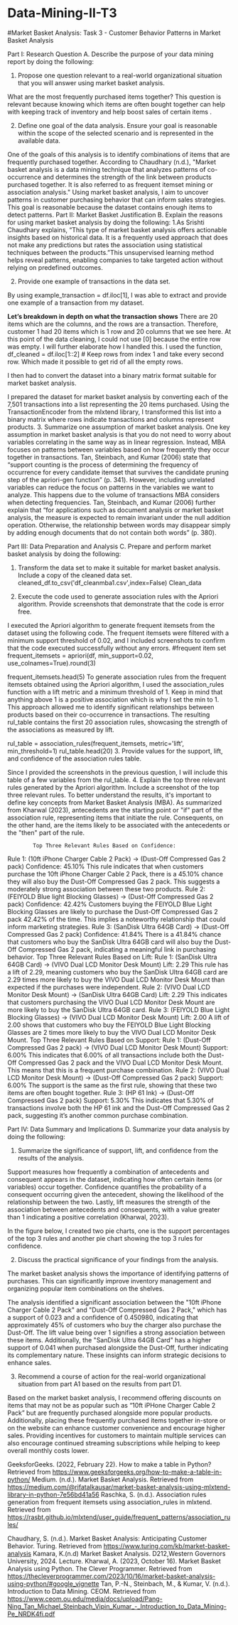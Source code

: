 # Data-Mining-II-T3

#Market Basket Analysis: Task 3 - Customer Behavior Patterns in Market Basket Analysis

Part I: Research Question
A.  Describe the purpose of your data mining report by doing the following:
1.  Propose one question relevant to a real-world organizational situation that you will answer using market basket analysis.


What are the most frequently purchased items together?
This question is relevant because knowing which items are often bought together can help with keeping track of inventory and help boost  sales of certain items . 


2.  Define one goal of the data analysis. Ensure your goal is reasonable within the scope of the selected scenario and is represented in the available data.


One of the goals of this analysis is to identify combinations of items that are frequently purchased together. According to Chaudhary (n.d.), "Market basket analysis is a data mining technique that analyzes patterns of co-occurrence and determines the strength of the link between products purchased together. It is also referred to as frequent itemset mining or association analysis." Using market basket analysis, I aim to uncover patterns in customer purchasing behavior that can inform sales strategies. This goal is reasonable because the dataset contains enough items to detect patterns. 
Part II: Market Basket Justification
B.  Explain the reasons for using market basket analysis by doing the following: 
1.As Srishti Chaudhary explains, “This type of market basket analysis offers actionable insights based on historical data. It is a frequently used approach that does not make any predictions but rates the association using statistical techniques between the products.”This unsupervised learning method helps reveal patterns, enabling companies to take targeted action without relying on predefined outcomes.


2.  Provide one example of transactions in the data set.


By using example_transaction = df.iloc[1], I was able to extract and provide one example of a transaction from my dataset.
    
   **Let’s breakdown in depth on what the transaction shows**
There are 20 items which are the columns, and the rows are a transaction. Therefore, customer 1 had 20 items which is 1 row and 20 columns that we see here. At this point of the data cleaning, I could not use [0] because the entire row was empty. I will further elaborate how I handled this. 
I used the function, df_cleaned = df.iloc[1::2]  # Keep rows from index 1 and take every second row. Which made it possible to get rid of all the empty rows. 

I then had to convert the  dataset into a binary matrix format suitable for market basket analysis. 

I prepared the dataset for market basket analysis by converting each of the 7,501 transactions into a list representing the 20 items purchased. Using the TransactionEncoder from the mlxtend library, I transformed this list into a binary matrix where rows indicate transactions and columns represent products. 
 3.  Summarize one assumption of market basket analysis.
One key assumption in market basket analysis is that you do not need to worry about variables correlating in the same way as in linear regression. Instead, MBA focuses on patterns between variables based on how frequently they occur together in transactions. Tan, Steinbach, and Kumar (2006) state that “support counting is the process of determining the frequency of occurrence for every candidate itemset that survives the candidate pruning step of the apriori-gen function” (p. 341). However, including unrelated variables can reduce the focus on patterns in the variables we want to analyze. This happens due to the volume of transactions MBA considers when detecting frequencies. Tan, Steinbach, and Kumar (2006) further explain that “for applications such as document analysis or market basket analysis, the measure is expected to remain invariant under the null addition operation. Otherwise, the relationship between words may disappear simply by adding enough documents that do not contain both words” (p. 380).
    
 Part III: Data Preparation and Analysis
C.  Prepare and perform market basket analysis by doing the following:
1.  Transform the data set to make it suitable for market basket analysis. Include a copy of the cleaned data set.
cleaned_df.to_csv('df_cleanmba1.csv',index=False)
Clean_data 


2.  Execute the code used to generate association rules with the Apriori algorithm. Provide screenshots that demonstrate that the code is error free.


I executed the Apriori algorithm to generate frequent itemsets from the dataset using the following code. The frequent itemsets were filtered with a minimum support threshold of 0.02, and I included screenshots to confirm that the code executed successfully without any errors.
#frequent item set 
frequent_itemsets = apriori(df, min_support=0.02, use_colnames=True).round(3)

 frequent_itemsets.head(5)
To generate association rules from the frequent itemsets obtained using the Apriori algorithm, I used the association_rules function with a lift metric and a minimum threshold of 1. Keep in mind that anything above 1 is a positive association which is why I set the min to 1.  This approach allowed me to identify significant relationships between products based on their co-occurrence in transactions. The resulting rul_table contains the first 20 association rules, showcasing the strength of the associations as measured by lift.


rul_table = association_rules(frequent_itemsets, metric='lift', min_threshold=1)
rul_table.head(20)
3.  Provide values for the support, lift, and confidence of the association rules table.


Since I provided the screenshots in the previous question, I will include this table of a few variables from the rul_table.
4.  Explain the top three relevant rules generated by the Apriori algorithm. Include a screenshot of the top three relevant rules.
            To better understand the results, it's important to define key concepts from Market Basket Analysis (MBA). As summarized from Kharwal (2023), antecedents are the starting point or "if" part of the association rule, representing items that initiate the rule. Consequents, on the other hand, are the items likely to be associated with the antecedents or the "then" part of the rule.


            Top Three Relevant Rules Based on Confidence:
Rule 1: (10ft iPhone Charger Cable 2 Pack) → (Dust-Off Compressed Gas 2 pack)
Confidence: 45.10%
This rule indicates that when customers purchase the 10ft iPhone Charger Cable 2 Pack, there is a 45.10% chance they will also buy the Dust-Off Compressed Gas 2 pack. This suggests a moderately strong association between these two products.
Rule 2: (FEIYOLD Blue light Blocking Glasses) → (Dust-Off Compressed Gas 2 pack)
Confidence: 42.42%
Customers buying the FEIYOLD Blue Light Blocking Glasses are likely to purchase the Dust-Off Compressed Gas 2 pack 42.42% of the time. This implies a noteworthy relationship that could inform marketing strategies.
Rule 3: (SanDisk Ultra 64GB Card) → (Dust-Off Compressed Gas 2 pack)
Confidence: 41.84%
There is a 41.84% chance that customers who buy the SanDisk Ultra 64GB card will also buy the Dust-Off Compressed Gas 2 pack, indicating a meaningful link in purchasing behavior.
Top Three Relevant Rules Based on Lift:
Rule 1: (SanDisk Ultra 64GB Card) → (VIVO Dual LCD Monitor Desk Mount)
Lift: 2.29
This rule has a lift of 2.29, meaning customers who buy the SanDisk Ultra 64GB card are 2.29 times more likely to buy the VIVO Dual LCD Monitor Desk Mount than expected if the purchases were independent. 
Rule 2: (VIVO Dual LCD Monitor Desk Mount) → (SanDisk Ultra 64GB Card)
Lift: 2.29
This indicates  that customers purchasing the VIVO Dual LCD Monitor Desk Mount are more likely to buy the SanDisk Ultra 64GB card.
Rule 3: (FEIYOLD Blue Light Blocking Glasses) → (VIVO Dual LCD Monitor Desk Mount)
Lift: 2.00
A lift of 2.00 shows that customers who  buy the FEIYOLD Blue Light Blocking Glasses are 2 times more likely to buy  the VIVO Dual LCD Monitor Desk Mount. 
Top Three Relevant Rules Based on Support:
Rule 1: (Dust-Off Compressed Gas 2 pack) → (VIVO Dual LCD Monitor Desk Mount)
Support: 6.00%
This indicates that 6.00% of all transactions include both the Dust-Off Compressed Gas 2 pack and the VIVO Dual LCD Monitor Desk Mount. This means that this is a frequent purchase combination.
Rule 2: (VIVO Dual LCD Monitor Desk Mount) → (Dust-Off Compressed Gas 2 pack)
Support: 6.00%
The support is the same as the first rule, showing that these two items are often bought together.
Rule 3: (HP 61 Ink) → (Dust-Off Compressed Gas 2 pack)
Support: 5.30%
This indicates that 5.30% of transactions involve both the HP 61 ink and the Dust-Off Compressed Gas 2 pack, suggesting it’s another common purchase combination.


Part IV: Data Summary and Implications
D.  Summarize your data analysis by doing the following:
1.  Summarize the significance of support, lift, and confidence from the results of the analysis.




Support measures how frequently a combination of antecedents and consequent appears in the dataset, indicating how often certain items (or variables) occur together. Confidence quantifies the probability of a consequent occurring given the antecedent, showing the likelihood of the relationship between the two. Lastly, lift measures the strength of the association between antecedents and consequents, with a value greater than 1 indicating a positive correlation (Kharwal, 2023).


In the figure below, I created two pie charts, one is the support percentages of the top 3 rules and another pie chart showing the top 3 rules for confidence. 


2.  Discuss the practical significance of your findings from the analysis.


The market basket analysis shows  the importance of identifying patterns of purchases. This can significantly   improve inventory management and organizing  popular item combinations on the shelves. 


The analysis identified a significant association between the "10ft iPhone Charger Cable 2 Pack" and "Dust-Off Compressed Gas 2 Pack," which has a support of 0.023 and a confidence of 0.450980, indicating that approximately 45% of customers who buy the charger also purchase the Dust-Off. The lift value being over 1 signifies a strong association between these items. Additionally, the "SanDisk Ultra 64GB Card" has a higher support of 0.041 when purchased alongside the Dust-Off, further indicating its complementary nature. These insights can inform strategic decisions to enhance sales.


3.  Recommend a course of action for the real-world organizational situation from part A1 based on the results from part D1.


 Based on the market basket analysis, I recommend offering discounts on items that may not be as popular such as “10ft iPHone Charger Cable 2 Pack” but are frequently purchased alongside more popular products. Additionally, placing these frequently purchased items together in-store or on the website can enhance customer convenience and encourage higher sales. Providing incentives for customers to maintain multiple services can also encourage continued streaming subscriptions while helping to keep overall monthly costs lower.




GeeksforGeeks. (2022, February 22). How to make a table in Python? Retrieved from https://www.geeksforgeeks.org/how-to-make-a-table-in-python/
Medium. (n.d.). Market Basket Analysis. Retrieved from https://medium.com/@rifatalkausar/market-basket-analysis-using-mlxtend-library-in-python-7e56bd41a56
Raschka, S. (n.d.). Association rules generation from frequent itemsets using association_rules in mlxtend. Retrieved from https://rasbt.github.io/mlxtend/user_guide/frequent_patterns/association_rules/

Chaudhary, S. (n.d.). Market Basket Analysis: Anticipating Customer Behavior. Turing. Retrieved from https://www.turing.com/kb/market-basket-analysis
Kamara, K.(n.d) Market Basket Analysis. D212,Western Governors University, 2024. Lecture.
Kharwal, A. (2023, October 16). Market Basket Analysis using Python. The Clever Programmer. Retrieved from https://thecleverprogrammer.com/2023/10/16/market-basket-analysis-using-python/#google_vignette
Tan, P.-N., Steinbach, M., & Kumar, V. (n.d.). Introduction to Data Mining. CEOM. Retrieved from https://www.ceom.ou.edu/media/docs/upload/Pang-Ning_Tan_Michael_Steinbach_Vipin_Kumar_-_Introduction_to_Data_Mining-Pe_NRDK4fi.pdf







